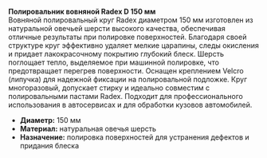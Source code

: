 **Полировальник вовняной Radex D 150 мм**  
Вовняной полировальный круг Radex диаметром 150 мм изготовлен из натуральной овечьей шерсти высокого качества, обеспечивая отличные результаты при полировке поверхностей. Благодаря своей структуре круг эффективно удаляет мелкие царапины, следы окисления и придает лакокрасочному покрытию глубокий блеск. Шерсть поглощает тепло, выделяемое при машинной полировке, что предотвращает перегрев поверхности. Оснащен креплением Velcro (липучка) для надежной фиксации на полировальной подложке. Круг многоразовый, допускает стирку и идеально совместим с полировальными пастами Radex. Подходит для профессионального использования в автосервисах и для обработки кузовов автомобилей.  
- **Диаметр:** 150 мм  
- **Материал:** натуральная овечья шерсть  
- **Назначение:** полировка поверхностей для устранения дефектов и придания блеска  


